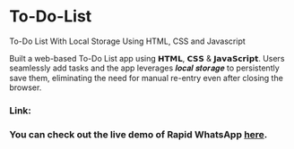 # To-Do-List
To-Do List With Local Storage Using HTML, CSS and Javascript

Built a web-based To-Do List app using 𝗛𝗧𝗠𝗟, 𝗖𝗦𝗦 & 𝗝𝗮𝘃𝗮𝗦𝗰𝗿𝗶𝗽𝘁. Users seamlessly add tasks and the app leverages 𝒍𝒐𝒄𝒂𝒍 𝒔𝒕𝒐𝒓𝒂𝒈𝒆 to persistently save them, eliminating the need for manual re-entry even after closing the browser.

### Link: 
### You can check out the live demo of Rapid WhatsApp [here](https://imadjaha.github.io/To-Do-List/).
